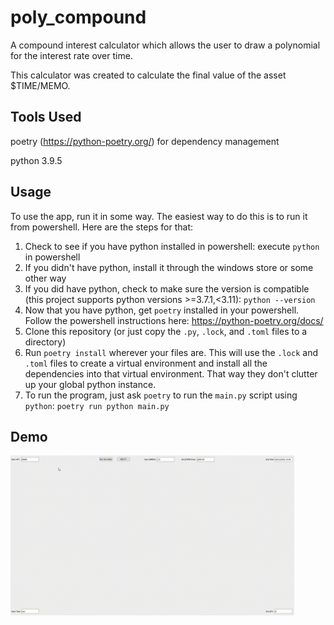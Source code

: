 # poly_compound
A compound interest calculator which allows the user to draw a polynomial for the interest rate over time.

This calculator was created to calculate the final value of the asset $TIME/MEMO.

## Tools Used
poetry (https://python-poetry.org/) for dependency management

python 3.9.5

## Usage
To use the app, run it in some way. The easiest way to do this is to run it from powershell. Here are the steps for that:

1. Check to see if you have python installed in powershell: execute ```python``` in powershell
2. If you didn't have python, install it through the windows store or some other way
3. If you did have python, check to make sure the version is compatible (this project supports python versions >=3.7.1,<3.11): ```python --version```
4. Now that you have python, get ```poetry``` installed in your powershell. Follow the powershell instructions here: https://python-poetry.org/docs/
5. Clone this repository (or just copy the ```.py```, ```.lock```, and ```.toml``` files to a directory)
6. Run ```poetry install``` wherever your files are. This will use the ```.lock``` and ```.toml``` files to create a virtual environment and install all the dependencies into that virtual environment. That way they don't clutter up your global python instance.
7. To run the program, just ask ```poetry``` to run the ```main.py``` script using ```python```: ```poetry run python main.py```

## Demo
<img src="https://github.com/mwohlfarth1/poly_compound/blob/main/poly_compound_v0.1_demo.gif" width="90%" height="50%"/> 
